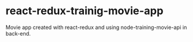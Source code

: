 # react-redux-trainig-movie-app
Movie app created with react-redux and using node-training-movie-api in back-end.
